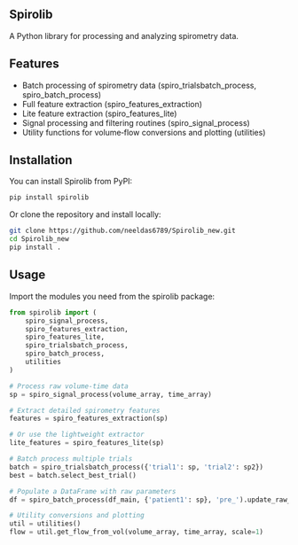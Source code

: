 ## Spirolib
A Python library for processing and analyzing spirometry data.

## Features
- Batch processing of spirometry data (spiro_trialsbatch_process, spiro_batch_process)
- Full feature extraction (spiro_features_extraction)
- Lite feature extraction (spiro_features_lite)
- Signal processing and filtering routines (spiro_signal_process)
- Utility functions for volume‐flow conversions and plotting (utilities)

## Installation
You can install Spirolib from PyPI:

```bash
pip install spirolib
```

Or clone the repository and install locally:

```bash
git clone https://github.com/neeldas6789/Spirolib_new.git
cd Spirolib_new
pip install .
```

## Usage
Import the modules you need from the spirolib package:

```python
from spirolib import (
    spiro_signal_process,
    spiro_features_extraction,
    spiro_features_lite,
    spiro_trialsbatch_process,
    spiro_batch_process,
    utilities
)

# Process raw volume-time data
sp = spiro_signal_process(volume_array, time_array)

# Extract detailed spirometry features
features = spiro_features_extraction(sp)

# Or use the lightweight extractor
lite_features = spiro_features_lite(sp)

# Batch process multiple trials
batch = spiro_trialsbatch_process({'trial1': sp, 'trial2': sp2})
best = batch.select_best_trial()

# Populate a DataFrame with raw parameters
df = spiro_batch_process(df_main, {'patient1': sp}, 'pre_').update_raw_parameters()

# Utility conversions and plotting
util = utilities()
flow = util.get_flow_from_vol(volume_array, time_array, scale=1)
```